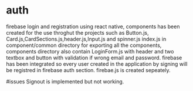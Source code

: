 # auth
firebase login and registration using react native, 
components has been created for the use throghut the projects such as Button.js, Card.js,CardSections.js,header.js,Input.js and spinner.js
index.js in component/common  directory for exporting all the components,  
components directory also contain LoginForm.js with header and two textbox and button with validation if wrong email and password.
firebase has been integrated so every user created in the application by signing will be registred in firebase auth section.
firebae.js is created sepeately.

#issues
Signout is implemented but not working.
